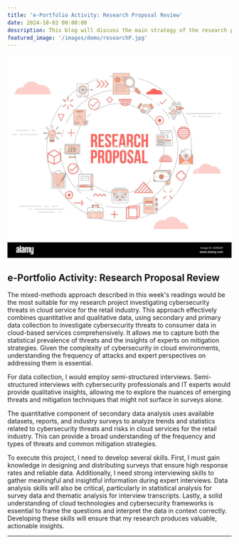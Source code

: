 ```yaml
---
title: 'e-Portfolio Activity: Research Proposal Review'
date: 2024-10-02 00:00:00
description: This blog will discuss the main strategy of the research proposal plan
featured_image: '/images/demo/researchP.jpg'
---
```


![](/images/demo/researchP.jpg)

## e-Portfolio Activity: Research Proposal Review

The mixed-methods approach described in this week's readings would be the most suitable for my research project investigating cybersecurity threats in cloud service for the retail industry. This approach effectively combines quantitative and qualitative data, using secondary and primary data collection to investigate cybersecurity threats to consumer data in cloud-based services comprehensively. It allows me to capture both the statistical prevalence of threats and the insights of experts on mitigation strategies. Given the complexity of cybersecurity in cloud environments, understanding the frequency of attacks and expert perspectives on addressing them is essential.

For data collection, I would employ semi-structured interviews. Semi-structured interviews with cybersecurity professionals and IT experts would provide qualitative insights, allowing me to explore the nuances of emerging threats and mitigation techniques that might not surface in surveys alone.

The quantitative component of secondary data analysis uses available datasets, reports, and industry surveys to analyze trends and statistics related to cybersecurity threats and risks in cloud services for the retail industry. This can provide a broad understanding of the frequency and types of threats and common mitigation strategies.

To execute this project, I need to develop several skills. First, I must gain knowledge in designing and distributing surveys that ensure high response rates and reliable data. Additionally, I need strong interviewing skills to gather meaningful and insightful information during expert interviews. Data analysis skills will also be critical, particularly in statistical analysis for survey data and thematic analysis for interview transcripts. Lastly, a solid understanding of cloud technologies and cybersecurity frameworks is essential to frame the questions and interpret the data in context correctly. Developing these skills will ensure that my research produces valuable, actionable insights.


---
